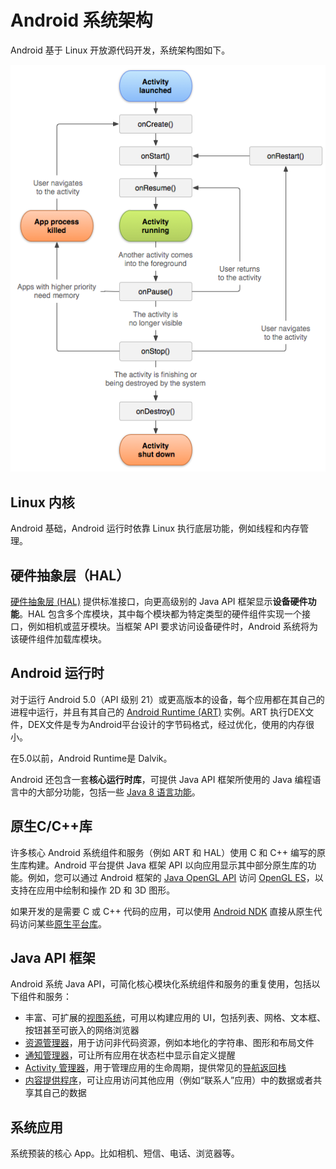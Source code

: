 # Android 系统架构

Android 基于 Linux 开放源代码开发，系统架构图如下。

![Android &#x5E73;&#x53F0;&#x67B6;&#x6784;&#x56FE;](../../.gitbook/assets/image%20%2832%29.png)

## Linux 内核

Android 基础，Android 运行时依靠 Linux 执行底层功能，例如线程和内存管理。

## 硬件抽象层（HAL）

[硬件抽象层 \(HAL\)](https://source.android.google.cn/devices/architecture/hal-types) 提供标准接口，向更高级别的 Java API 框架显示**设备硬件功能**。HAL 包含多个库模块，其中每个模块都为特定类型的硬件组件实现一个接口，例如相机或蓝牙模块。当框架 API 要求访问设备硬件时，Android 系统将为该硬件组件加载库模块。

## Android 运行时

对于运行 Android 5.0（API 级别 21）或更高版本的设备，每个应用都在其自己的进程中运行，并且有其自己的 [Android Runtime \(ART\)](http://source.android.google.cn/devices/tech/dalvik/index.html) 实例。ART 执行DEX文件，DEX文件是专为Android平台设计的字节码格式，经过优化，使用的内存很小。

在5.0以前，Android Runtime是 Dalvik。

Android 还包含一套**核心运行时库**，可提供 Java API 框架所使用的 Java 编程语言中的大部分功能，包括一些 [Java 8 语言功能](https://developer.android.google.cn/guide/platform/j8-jack.html)。

## 原生C/C++库

许多核心 Android 系统组件和服务（例如 ART 和 HAL）使用 C 和 C++ 编写的原生库构建。Android 平台提供 Java 框架 API 以向应用显示其中部分原生库的功能。例如，您可以通过 Android 框架的 [Java OpenGL API](https://developer.android.google.cn/reference/android/opengl/package-summary.html) 访问 [OpenGL ES](https://developer.android.google.cn/guide/topics/graphics/opengl.html)，以支持在应用中绘制和操作 2D 和 3D 图形。

如果开发的是需要 C 或 C++ 代码的应用，可以使用 [Android NDK](https://developer.android.google.cn/ndk/index.html) 直接从原生代码访问某些[原生平台库](https://developer.android.google.cn/ndk/guides/stable_apis.html)。

## Java API 框架

Android 系统  Java API，可简化核心模块化系统组件和服务的重复使用，包括以下组件和服务：

* 丰富、可扩展的[视图系统](https://developer.android.google.cn/guide/topics/ui/overview.html)，可用以构建应用的 UI，包括列表、网格、文本框、按钮甚至可嵌入的网络浏览器
* [资源管理器](https://developer.android.google.cn/guide/topics/resources/overview.html)，用于访问非代码资源，例如本地化的字符串、图形和布局文件
* [通知管理器](https://developer.android.google.cn/guide/topics/ui/notifiers/notifications.html)，可让所有应用在状态栏中显示自定义提醒
* [Activity 管理器](https://developer.android.google.cn/guide/components/activities.html)，用于管理应用的生命周期，提供常见的[导航返回栈](https://developer.android.google.cn/guide/components/tasks-and-back-stack.html)
* [内容提供程序](https://developer.android.google.cn/guide/topics/providers/content-providers.html)，可让应用访问其他应用（例如“联系人”应用）中的数据或者共享其自己的数据

## 系统应用

系统预装的核心 App。比如相机、短信、电话、浏览器等。

